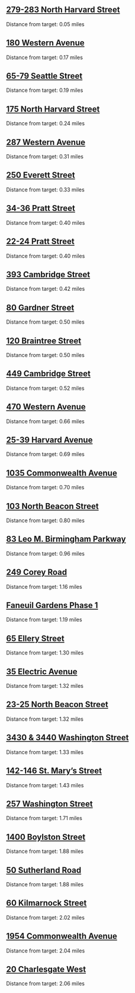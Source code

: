 ## [279-283 North Harvard Street](https://www.bostonplans.org/projects/development-projects/279-283-north-harvard-street)
Distance from target: 0.05 miles

## [180 Western Avenue](https://www.bostonplans.org/projects/development-projects/180-western-avenue)
Distance from target: 0.17 miles

## [65-79 Seattle Street](https://www.bostonplans.org/projects/development-projects/65-79-seattle-street)
Distance from target: 0.19 miles

## [175 North Harvard Street](https://www.bostonplans.org/projects/development-projects/175-north-harvard-street)
Distance from target: 0.24 miles

## [287 Western Avenue](https://www.bostonplans.org/projects/development-projects/287-western-avenue)
Distance from target: 0.31 miles

## [250 Everett Street](https://www.bostonplans.org/projects/development-projects/250-everett-street)
Distance from target: 0.33 miles

## [34-36 Pratt Street](https://www.bostonplans.org/projects/development-projects/34-36-pratt-street)
Distance from target: 0.40 miles

## [22-24 Pratt Street](https://www.bostonplans.org/projects/development-projects/22-24-pratt-street)
Distance from target: 0.40 miles

## [393 Cambridge Street](https://www.bostonplans.org/projects/development-projects/393-cambridge-street)
Distance from target: 0.42 miles

## [80 Gardner Street](https://www.bostonplans.org/projects/development-projects/80-gardner-street)
Distance from target: 0.50 miles

## [120 Braintree Street](https://www.bostonplans.org/projects/development-projects/120-braintree-street)
Distance from target: 0.50 miles

## [449 Cambridge Street](https://www.bostonplans.org/projects/development-projects/449-cambridge-street)
Distance from target: 0.52 miles

## [470 Western Avenue](https://www.bostonplans.org/projects/development-projects/470-western-avenue)
Distance from target: 0.66 miles

## [25-39 Harvard Avenue](https://www.bostonplans.org/projects/development-projects/25-39-harvard-avenue)
Distance from target: 0.69 miles

## [1035 Commonwealth Avenue](https://www.bostonplans.org/projects/development-projects/1035-commonwealth-avenue)
Distance from target: 0.70 miles

## [103 North Beacon Street](https://www.bostonplans.org/projects/development-projects/103-north-beacon-street)
Distance from target: 0.80 miles

## [83 Leo M. Birmingham Parkway](https://www.bostonplans.org/projects/development-projects/83-leo-m-birmingham-parkway)
Distance from target: 0.96 miles

## [249 Corey Road](https://www.bostonplans.org/projects/development-projects/249-corey-road)
Distance from target: 1.16 miles

## [Faneuil Gardens Phase 1](https://www.bostonplans.org/projects/development-projects/faneuil-gardens)
Distance from target: 1.19 miles

## [65 Ellery Street](https://www.bostonplans.org/projects/development-projects/65-ellery-street)
Distance from target: 1.30 miles

## [35 Electric Avenue](https://www.bostonplans.org/projects/development-projects/35-electric-avenue)
Distance from target: 1.32 miles

## [23-25 North Beacon Street](https://www.bostonplans.org/projects/development-projects/23-25-north-beacon-street)
Distance from target: 1.32 miles

## [3430 & 3440 Washington Street](https://www.bostonplans.org/projects/development-projects/3430-3440-washington-street)
Distance from target: 1.33 miles

## [142-146 St. Mary’s Street](https://www.bostonplans.org/projects/development-projects/142-146-st-marys-street)
Distance from target: 1.43 miles

## [257 Washington Street](https://www.bostonplans.org/projects/development-projects/257-washington-street)
Distance from target: 1.71 miles

## [1400 Boylston Street](https://www.bostonplans.org/projects/development-projects/1400-boylston-street)
Distance from target: 1.88 miles

## [50 Sutherland Road](https://www.bostonplans.org/projects/development-projects/50-sutherland-road)
Distance from target: 1.88 miles

## [60 Kilmarnock Street](https://www.bostonplans.org/projects/development-projects/60-80-kilmarnock-street)
Distance from target: 2.02 miles

## [1954 Commonwealth Avenue](https://www.bostonplans.org/projects/development-projects/1954-commonwealth-avenue)
Distance from target: 2.04 miles

## [20 Charlesgate West](https://www.bostonplans.org/projects/development-projects/20-charlesgate-west)
Distance from target: 2.06 miles

